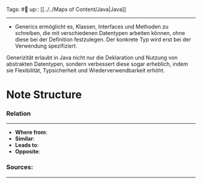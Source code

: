 Tags: #🌿 
up:: [[../../Maps of Content/Java|Java]]

---
- Generics
ermöglicht es, Klassen, Interfaces und Methoden zu schreiben, die mit verschiedenen Datentypen arbeiten können, ohne diese bei der Definition festzulegen. 
Der konkrete Typ wird erst bei der Verwendung spezifiziert.



Generizität erlaubt in Java nicht nur die Deklaration und Nutzung von abstrakten Datentypen, sondern verbessert diese sogar erheblich, indem sie Flexibilität, Typsicherheit und Wiederverwendbarkeit erhöht.

# Note Structure
### Relation
---
- **Where from**:  
- **Similar**: 
- **Leads to**: 
- **Opposite**: 

### Sources:
---
